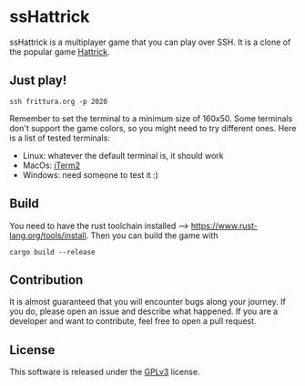 # ssHattrick

ssHattrick is a multiplayer game that you can play over SSH. It is a clone of the popular game [Hattrick](https://www.retrogames.cz/play_1368-Atari7800.php).

## Just play!

`ssh frittura.org -p 2020`

Remember to set the terminal to a minimum size of 160x50. Some terminals don't support the game colors, so you might need to try different ones. Here is a list of tested terminals:

-   Linux: whatever the default terminal is, it should work
-   MacOs: [iTerm2](https://iterm2.com/)
-   Windows: need someone to test it :)

## Build

You need to have the rust toolchain installed --> https://www.rust-lang.org/tools/install. Then you can build the game with

`cargo build --release`

## Contribution

It is almost guaranteed that you will encounter bugs along your journey. If you do, please open an issue and describe what happened. If you are a developer and want to contribute, feel free to open a pull request.

## License

This software is released under the [GPLv3](https://www.gnu.org/licenses/gpl-3.0.en.html) license.
